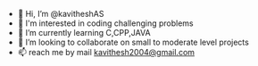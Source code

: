 - 👋 Hi, I’m @kavitheshAS
- 👀 I'm interested in coding challenging problems
- 🌱 I’m currently learning C,CPP,JAVA
- 💞️ I’m looking to collaborate on small to moderate level projects
- 📫 reach me by mail kavithesh2004@gmail.com

<!---
kavitheshAS/kavitheshAS is a ✨ special ✨ repository because its `README.md` (this file) appears on your GitHub profile.
You can click the Preview link to take a look at your changes.
--->
